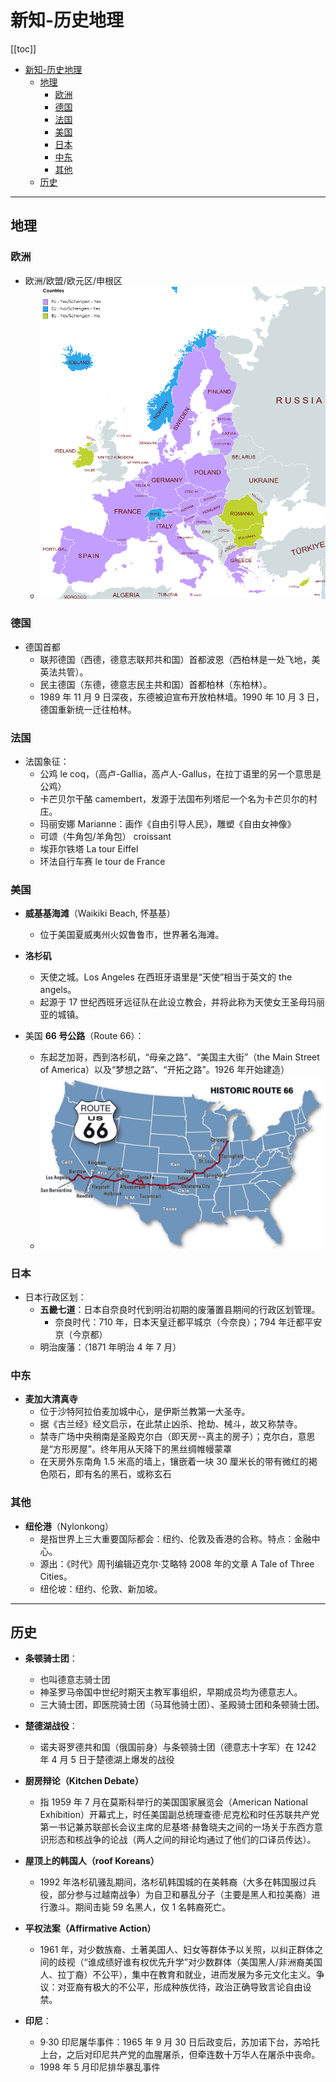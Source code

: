 # 新知-历史地理

[[toc]]

- [新知-历史地理](#新知-历史地理)
  - [地理](#地理)
    - [欧洲](#欧洲)
    - [德国](#德国)
    - [法国](#法国)
    - [美国](#美国)
    - [日本](#日本)
    - [中东](#中东)
    - [其他](#其他)
  - [历史](#历史)

---

## 地理

### 欧洲

- 欧洲/欧盟/欧元区/申根区
  - ![](../images/map-europe.png)

### 德国

- 德国首都
  - 联邦德国（西德，德意志联邦共和国）首都波恩（西柏林是一处飞地，美英法共管）。
  - 民主德国（东德，德意志民主共和国）首都柏林（东柏林）。
  - 1989 年 11 月 9 日深夜，东德被迫宣布开放柏林墙。1990 年 10 月 3 日，德国重新统一迁往柏林。

### 法国

- 法国象征：
  - 公鸡 le coq，（高卢-Gallia，高卢人-Gallus，在拉丁语里的另一个意思是公鸡）
  - 卡芒贝尔干酪 camembert，发源于法国布列塔尼一个名为卡芒贝尔的村庄。
  - 玛丽安娜 Marianne：画作《自由引导人民》，雕塑《自由女神像》
  - 可颂（牛角包/羊角包） croissant
  - 埃菲尔铁塔 La tour Eiffel
  - 环法自行车赛 le tour de France

### 美国

- **威基基海滩**（Waikiki Beach, 怀基基）
  - 位于美国夏威夷州火奴鲁鲁市，世界著名海滩。

- **洛杉矶**
  - 天使之城。Los Angeles 在西班牙语里是“天使”相当于英文的 the angels。
  - 起源于 17 世纪西班牙远征队在此设立教会，并将此称为天使女王圣母玛丽亚的城镇。

- 美国 **66 号公路**（Route 66）：

  - 东起芝加哥，西到洛杉矶，“母亲之路”、“美国主大街”（the Main Street of America）以及“梦想之路”、“开拓之路”。1926 年开始建造）
  - ![](../images/us-route66.png)

### 日本

- 日本行政区划：
  - **五畿七道**：日本自奈良时代到明治初期的废藩置县期间的行政区划管理。
    - 奈良时代：710 年，日本天皇迁都平城京（今奈良）；794 年迁都平安京（今京都）
  - 明治废藩：（1871 年明治 4 年 7 月）

### 中东
- **麦加大清真寺**
  - 位于沙特阿拉伯麦加城中心，是伊斯兰教第一大圣寺。
  - 据《古兰经》经文启示，在此禁止凶杀、抢劫、械斗，故又称禁寺。
  - 禁寺广场中央稍南是圣殿克尔白（即天房--真主的房子）；克尔白，意思是“方形房屋”。终年用从天降下的黑丝绸帷幔蒙罩
  - 在天房外东南角 1.5 米高的墙上，镶嵌着一块 30 厘米长的带有微红的褐色陨石，即有名的黑石，或称玄石

### 其他

- **纽伦港**（Nylonkong）
  - 是指世界上三大重要国际都会：纽约、伦敦及香港的合称。特点：金融中心。
  - 源出：《时代》周刊编辑迈克尔·艾略特 2008 年的文章 A Tale of Three Cities。
  - 纽伦坡：纽约、伦敦、新加坡。

---

## 历史

- **条顿骑士团**：
  - 也叫德意志骑士团
  - 神圣罗马帝国中世纪时期天主教军事组织，早期成员均为德意志人。
  - 三大骑士团，即医院骑士团（马耳他骑士团）、圣殿骑士团和条顿骑士团。

- **楚德湖战役**：
  - 诺夫哥罗德共和国（俄国前身）与条顿骑士团（德意志十字军）在 1242 年 4 月 5 日于楚德湖上爆发的战役

- **厨房辩论（Kitchen Debate）**
  - 指 1959 年 7 月在莫斯科举行的美国国家展览会（American National Exhibition）开幕式上，时任美国副总统理查德·尼克松和时任苏联共产党第一书记兼苏联部长会议主席的尼基塔·赫鲁晓夫之间的一场关于东西方意识形态和核战争的论战（两人之间的辩论均通过了他们的口译员传达）。

- **屋顶上的韩国人（roof Koreans）**
  - 1992 年洛杉矶骚乱期间，洛杉矶韩国城的在美韩裔（大多在韩国服过兵役，部分参与过越南战争）为自卫和暴乱分子（主要是黑人和拉美裔）进行激斗。期间击毙 59 名黑人，仅 1 名韩裔死亡。

- **平权法案（Affirmative Action）**
  - 1961 年，对少数族裔、土著美国人、妇女等群体予以关照，以纠正群体之间的歧视（“谁成绩好谁有权优先升学”对少数群体（美国黑人/非洲裔美国人、拉丁裔）不公平），集中在教育和就业，进而发展为多元文化主义。争议：对亚裔有极大的不公平，形成种族优待，政治正确导致言论自由设禁。

- **印尼**：
  - 9·30 印尼屠华事件：1965 年 9 月 30 日后政变后，苏加诺下台，苏哈托上台，之后对印尼共产党的血腥屠杀，但牵连数十万华人在屠杀中丧命。
  - 1998 年 5 月印尼排华暴乱事件
